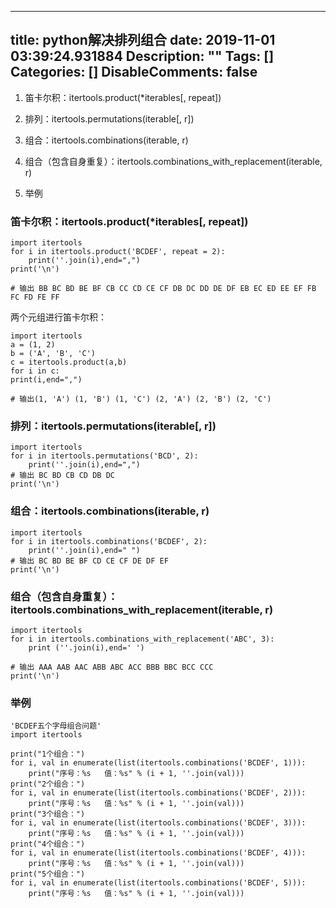 
---
title: python解决排列组合
date: 2019-11-01 03:39:24.931884
Description: ""
Tags: []
Categories: []
DisableComments: false
---
  1. 笛卡尔积：itertools.product(*iterables[, repeat])  

  2. 排列：itertools.permutations(iterable[, r])  

  3. 组合：itertools.combinations(iterable, r)  

  4. 组合（包含自身重复）：itertools.combinations_with_replacement(iterable, r)  

  5. 举例  

### 笛卡尔积：itertools.product(*iterables[, repeat])  
    
    
    import itertools  
    for i in itertools.product('BCDEF', repeat = 2):  
        print(''.join(i),end=",")  
    print('\n')  
       
    # 输出 BB BC BD BE BF CB CC CD CE CF DB DC DD DE DF EB EC ED EE EF FB FC FD FE FF  
    

两个元组进行笛卡尔积：  

    
    
    import itertools  
    a = (1, 2)  
    b = ('A', 'B', 'C')  
    c = itertools.product(a,b)  
    for i in c:  
    print(i,end=",")  
      
    # 输出(1, 'A') (1, 'B') (1, 'C') (2, 'A') (2, 'B') (2, 'C')

### 排列：itertools.permutations(iterable[, r])

    
    
    import itertools  
    for i in itertools.permutations('BCD', 2):  
        print(''.join(i),end=",")  
    # 输出 BC BD CB CD DB DC  
    print('\n')

### 组合：itertools.combinations(iterable, r)

    
    
    import itertools  
    for i in itertools.combinations('BCDEF', 2):  
        print(''.join(i),end=" ")  
    # 输出 BC BD BE BF CD CE CF DE DF EF  
    print('\n')

### 组合（包含自身重复）：itertools.combinations_with_replacement(iterable, r)

    
    
    import itertools  
    for i in itertools.combinations_with_replacement('ABC', 3):  
        print (''.join(i),end=' ')  
       
    # 输出 AAA AAB AAC ABB ABC ACC BBB BBC BCC CCC  
    print('\n')

### 举例

    
    
    'BCDEF五个字母组合问题'  
    import itertools  
       
    print("1个组合：")  
    for i, val in enumerate(list(itertools.combinations('BCDEF', 1))):  
        print("序号：%s   值：%s" % (i + 1, ''.join(val)))  
    print("2个组合：")  
    for i, val in enumerate(list(itertools.combinations('BCDEF', 2))):  
        print("序号：%s   值：%s" % (i + 1, ''.join(val)))  
    print("3个组合：")  
    for i, val in enumerate(list(itertools.combinations('BCDEF', 3))):  
        print("序号：%s   值：%s" % (i + 1, ''.join(val)))  
    print("4个组合：")  
    for i, val in enumerate(list(itertools.combinations('BCDEF', 4))):  
        print("序号：%s   值：%s" % (i + 1, ''.join(val)))  
    print("5个组合：")  
    for i, val in enumerate(list(itertools.combinations('BCDEF', 5))):  
        print("序号：%s   值：%s" % (i + 1, ''.join(val)))

  


